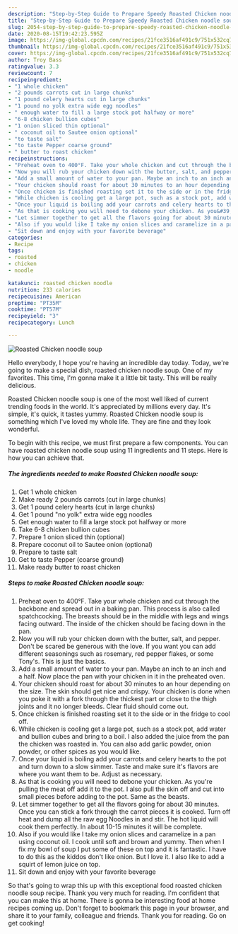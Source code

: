 ```yaml
---
description: "Step-by-Step Guide to Prepare Speedy Roasted Chicken noodle soup"
title: "Step-by-Step Guide to Prepare Speedy Roasted Chicken noodle soup"
slug: 2054-step-by-step-guide-to-prepare-speedy-roasted-chicken-noodle-soup
date: 2020-08-15T19:42:23.595Z
image: https://img-global.cpcdn.com/recipes/21fce3516af491c9/751x532cq70/roasted-chicken-noodle-soup-recipe-main-photo.jpg
thumbnail: https://img-global.cpcdn.com/recipes/21fce3516af491c9/751x532cq70/roasted-chicken-noodle-soup-recipe-main-photo.jpg
cover: https://img-global.cpcdn.com/recipes/21fce3516af491c9/751x532cq70/roasted-chicken-noodle-soup-recipe-main-photo.jpg
author: Troy Bass
ratingvalue: 3.3
reviewcount: 7
recipeingredient:
- "1 whole chicken"
- "2 pounds carrots cut in large chunks"
- "1 pound celery hearts cut in large chunks"
- "1 pound no yolk extra wide egg noodles"
- " enough water to fill a large stock pot halfway or more"
- "6-8 chicken bullion cubes"
- "1 onion sliced thin optional"
- " coconut oil to Sautee onion optional"
- "to taste salt"
- "to taste Pepper coarse ground"
- " butter to roast chicken"
recipeinstructions:
- "Preheat oven to 400°F. Take your whole chicken and cut through the backbone and spread out in a baking pan. This process is also called spatchcocking. The breasts should be in the middle with legs and wings facing outward. The inside of the chicken should be facing down in the pan."
- "Now you will rub your chicken down with the butter, salt, and pepper. Don&#39;t be scared be generous with the love. If you want you can add different seasonings such as rosemary, red pepper flakes, or some Tony&#39;s. This is just the basics."
- "Add a small amount of water to your pan. Maybe an inch to an inch and a half. Now place the pan with your chicken in it in the preheated oven."
- "Your chicken should roast for about 30 minutes to an hour depending on the size. The skin should get nice and crispy. Your chicken is done when you poke it with a fork through the thickest part or close to the thigh joints and it no longer bleeds. Clear fluid should come out."
- "Once chicken is finished roasting set it to the side or in the fridge to cool off."
- "While chicken is cooling get a large pot, such as a stock pot, add water and bullion cubes and bring to a boil. I also added the juice from the pan the chicken was roasted in. You can also add garlic powder, onion powder, or other spices as you would like."
- "Once your liquid is boiling add your carrots and celery hearts to the pot and turn down to a slow simmer. Taste and make sure it&#39;s flavors are where you want them to be. Adjust as necessary."
- "As that is cooking you will need to debone your chicken. As you&#39;re pulling the meat off add it to the pot. I also pull the skin off and cut into small pieces before adding to the pot. Same as the beasts."
- "Let simmer together to get all the flavors going for about 30 minutes. Once you can stick a fork through the carrot pieces it is cooked. Turn off heat and dump all the raw egg Noodles in and stir. The hot liquid will cook them perfectly. In about 10-15 minutes it will be complete."
- "Also if you would like I take my onion slices and caramelize in a pan using coconut oil. I cook until soft and brown and yummy. Then when I fix my bowl of soup I put some of these on top and it is fantastic. I have to do this as the kiddos don&#39;t like onion. But I love it. I also like to add a squirt of lemon juice on top."
- "Sit down and enjoy with your favorite beverage"
categories:
- Recipe
tags:
- roasted
- chicken
- noodle

katakunci: roasted chicken noodle 
nutrition: 233 calories
recipecuisine: American
preptime: "PT35M"
cooktime: "PT57M"
recipeyield: "3"
recipecategory: Lunch

---
```



![Roasted Chicken noodle soup](https://img-global.cpcdn.com/recipes/21fce3516af491c9/751x532cq70/roasted-chicken-noodle-soup-recipe-main-photo.jpg)

Hello everybody, I hope you're having an incredible day today. Today, we're going to make a special dish, roasted chicken noodle soup. One of my favorites. This time, I'm gonna make it a little bit tasty. This will be really delicious.



Roasted Chicken noodle soup is one of the most well liked of current trending foods in the world. It's appreciated by millions every day. It's simple, it's quick, it tastes yummy. Roasted Chicken noodle soup is something which I've loved my whole life. They are fine and they look wonderful.


To begin with this recipe, we must first prepare a few components. You can have roasted chicken noodle soup using 11 ingredients and 11 steps. Here is how you can achieve that.

<!--inarticleads1-->

##### The ingredients needed to make Roasted Chicken noodle soup:

1. Get 1 whole chicken
1. Make ready 2 pounds carrots (cut in large chunks)
1. Get 1 pound celery hearts (cut in large chunks)
1. Get 1 pound &#34;no yolk&#34; extra wide egg noodles
1. Get  enough water to fill a large stock pot halfway or more
1. Take 6-8 chicken bullion cubes
1. Prepare 1 onion sliced thin (optional)
1. Prepare  coconut oil to Sautee onion (optional)
1. Prepare to taste salt
1. Get to taste Pepper (coarse ground)
1. Make ready  butter to roast chicken




<!--inarticleads2-->

##### Steps to make Roasted Chicken noodle soup:

1. Preheat oven to 400°F. Take your whole chicken and cut through the backbone and spread out in a baking pan. This process is also called spatchcocking. The breasts should be in the middle with legs and wings facing outward. The inside of the chicken should be facing down in the pan.
1. Now you will rub your chicken down with the butter, salt, and pepper. Don&#39;t be scared be generous with the love. If you want you can add different seasonings such as rosemary, red pepper flakes, or some Tony&#39;s. This is just the basics.
1. Add a small amount of water to your pan. Maybe an inch to an inch and a half. Now place the pan with your chicken in it in the preheated oven.
1. Your chicken should roast for about 30 minutes to an hour depending on the size. The skin should get nice and crispy. Your chicken is done when you poke it with a fork through the thickest part or close to the thigh joints and it no longer bleeds. Clear fluid should come out.
1. Once chicken is finished roasting set it to the side or in the fridge to cool off.
1. While chicken is cooling get a large pot, such as a stock pot, add water and bullion cubes and bring to a boil. I also added the juice from the pan the chicken was roasted in. You can also add garlic powder, onion powder, or other spices as you would like.
1. Once your liquid is boiling add your carrots and celery hearts to the pot and turn down to a slow simmer. Taste and make sure it&#39;s flavors are where you want them to be. Adjust as necessary.
1. As that is cooking you will need to debone your chicken. As you&#39;re pulling the meat off add it to the pot. I also pull the skin off and cut into small pieces before adding to the pot. Same as the beasts.
1. Let simmer together to get all the flavors going for about 30 minutes. Once you can stick a fork through the carrot pieces it is cooked. Turn off heat and dump all the raw egg Noodles in and stir. The hot liquid will cook them perfectly. In about 10-15 minutes it will be complete.
1. Also if you would like I take my onion slices and caramelize in a pan using coconut oil. I cook until soft and brown and yummy. Then when I fix my bowl of soup I put some of these on top and it is fantastic. I have to do this as the kiddos don&#39;t like onion. But I love it. I also like to add a squirt of lemon juice on top.
1. Sit down and enjoy with your favorite beverage




So that's going to wrap this up with this exceptional food roasted chicken noodle soup recipe. Thank you very much for reading. I'm confident that you can make this at home. There is gonna be interesting food at home recipes coming up. Don't forget to bookmark this page in your browser, and share it to your family, colleague and friends. Thank you for reading. Go on get cooking!
